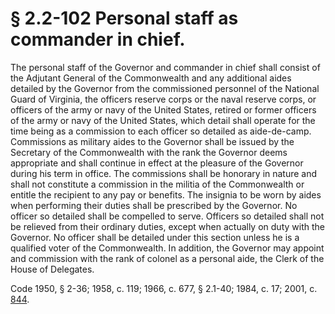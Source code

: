 # § 2.2-102 Personal staff as commander in chief.

<p>The personal staff of the Governor and commander in chief shall consist of the Adjutant General of the Commonwealth and any additional aides detailed by the Governor from the commissioned personnel of the National Guard of Virginia, the officers reserve corps or the naval reserve corps, or officers of the army or navy of the United States, retired or former officers of the army or navy of the United States, which detail shall operate for the time being as a commission to each officer so detailed as aide-de-camp. Commissions as military aides to the Governor shall be issued by the Secretary of the Commonwealth with the rank the Governor deems appropriate and shall continue in effect at the pleasure of the Governor during his term in office. The commissions shall be honorary in nature and shall not constitute a commission in the militia of the Commonwealth or entitle the recipient to any pay or benefits. The insignia to be worn by aides when performing their duties shall be prescribed by the Governor. No officer so detailed shall be compelled to serve. Officers so detailed shall not be relieved from their ordinary duties, except when actually on duty with the Governor. No officer shall be detailed under this section unless he is a qualified voter of the Commonwealth. In addition, the Governor may appoint and commission with the rank of colonel as a personal aide, the Clerk of the House of Delegates.</p><p>Code 1950, § 2-36; 1958, c. 119; 1966, c. 677, § 2.1-40; 1984, c. 17; 2001, c. <a href='http://lis.virginia.gov/cgi-bin/legp604.exe?011+ful+CHAP0844'>844</a>.</p>